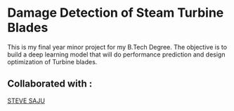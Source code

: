 # Damage Detection of Steam Turbine Blades
This is my final year minor project for my B.Tech Degree. The objective is to build a deep learning model that will do performance prediction and design optimization of Turbine blades.

<h2>Collaborated with : </h2> <a href="https://github.com/stevesaju23">STEVE SAJU</a>

